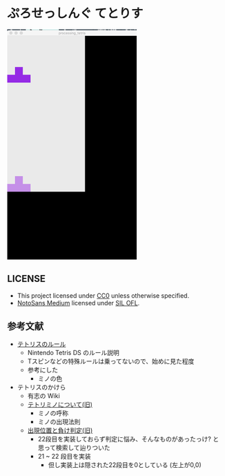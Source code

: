 ぷろせっしんぐ てとりす
===
<img src=./docs/play.gif width=300 />

LICENSE
---
- This project licensed under [CC0](./docs/CC0-1.0.txt) unless otherwise specified.
- [NotoSans Medium](./data/NotoSans-Medium-24.vlw) licensed under [SIL OFL](./docs/OFL-1.1.txt).

参考文献
---
- [テトリスのルール](https://www.nintendo.co.jp/ds/atrj/rule/index.html)
    + Nintendo Tetris DS のルール説明
    + Tスピンなどの特殊ルールは乗ってないので、始めに見た程度
    + 参考にした
      * ミノの色
- テトリスのかけら
  - 有志の Wiki
  - [テトリミノについて(旧)](https://w.atwiki.jp/tetriskakera/pages/17.html)
    + ミノの呼称
    + ミノの出現法則
  - [出現位置と負け判定(旧)](https://w.atwiki.jp/tetriskakera/pages/19.html)
    + 22段目を実装しておらず判定に悩み、そんなものがあったっけ? と思って検索して辿りついた
    + 21 ~ 22 段目を実装
      * 但し実装上は隠された22段目を0としている (左上が0,0)
